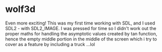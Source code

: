 # wolf3d
Even more exciting! This was my first time working with SDL, and I used SDL2 - with SDL2_IMAGE. I was pressed for time so I didn't work out the proper maths for handling the asymptotic values created by tan function, hence the empty middle portion in the middle of the screen which i try to cover as a feature by including a truck ...lol 
